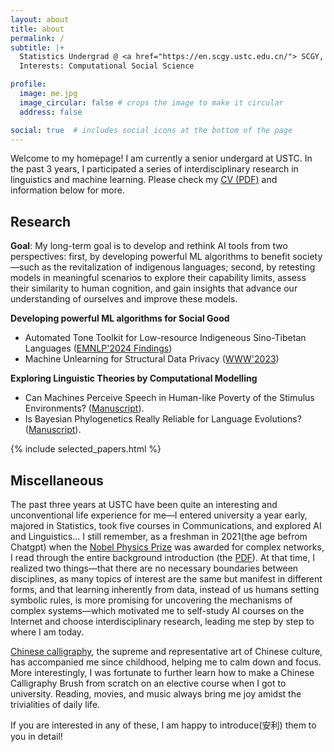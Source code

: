 ```yaml
---
layout: about
title: about
permalink: /
subtitle: |+
  Statistics Undergrad @ <a href="https://en.scgy.ustc.edu.cn/"> SCGY, USTC 25'</a><br><br>
  Interests: Computational Social Science

profile:
  image: me.jpg
  image_circular: false # crops the image to make it circular
  address: false

social: true  # includes social icons at the bottom of the page
---
```


Welcome to my homepage! I am currently a senior undergard at USTC. In the past 3 years, I participated a series of interdisciplinary research in linguistics and machine learning. Please check my <a href="/assets/pdf/CV_Yi_Yang.pdf">CV (PDF)</a> and information below for more.


## Research

**Goal**: My long-term goal is to develop and rethink AI tools from two perspectives: first, by developing powerful ML algorithms to benefit society—such as the revitalization of indigenous languages; second, by retesting models in meaningful scenarios to explore their capability limits, assess their similarity to human cognition, and gain insights that advance our understanding of ourselves and improve these models.


**Developing powerful ML algorithms for Social Good**
- Automated Tone Toolkit for Low-resource Indigeneous Sino-Tibetan Languages ([EMNLP'2024 Findings](https://arxiv.org/abs/2410.02324))
- Machine Unlearning for Structural Data Privacy ([WWW'2023](https://arxiv.org/pdf/2304.02835))

**Exploring Linguistic Theories by Computational Modelling**
- Can Machines Perceive Speech in Human-like Poverty of the Stimulus Environments? ([Manuscript](https://drive.google.com/drive/folders/1dRqrj2mADOAAxQYYRpHbt3IlbmWaMftO?usp=sharing)).
- Is Bayesian Phylogenetics Really Reliable for Language Evolutions? ([Manuscript](https://drive.google.com/drive/folders/1dRqrj2mADOAAxQYYRpHbt3IlbmWaMftO?usp=sharing)).


<!-- {% include news.html %} -->




<!-- <img src="assets/img/research_plan.png" alt="Research Image" style="width: 100%; max-width: 700px; height: auto;"> -->


{% include selected_papers.html %}



## Miscellaneous


The past three years at USTC have been quite an interesting and unconventional life experience for me—I entered university a year early, majored in Statistics, took five courses in Communications, and explored AI and Linguistics... I still remember, as a freshman in 2021(the age befrom Chatgpt) when the [Nobel Physics Prize](https://www.nobelprize.org/prizes/physics/2021/summary/) was awarded for complex networks, I read through the entire background introduction (the [PDF](https://www.nobelprize.org/uploads/2021/10/sciback_fy_en_21.pdf)). At that time, I realized two things—that there are no necessary boundaries between disciplines, as many topics of interest are the same but manifest in different forms, and that learning inherently from data, instead of us humans setting symbolic rules, is more promising for uncovering the mechanisms of complex systems—which motivated me to self-study AI courses on the Internet and choose interdisciplinary research, leading me step by step to where I am today.

[Chinese calligraphy](https://en.wikipedia.org/wiki/Chinese_calligraphy), the supreme and representative art of Chinese culture, has accompanied me since childhood, helping me to calm down and focus. More interestingly, I was fortunate to further learn how to make a Chinese Calligraphy Brush from scratch on an elective course when I got to university. Reading, movies, and music always bring me joy amidst the trivialities of daily life.
 
If you are interested in any of these, I am happy to introduce(安利) them to you in detail!






